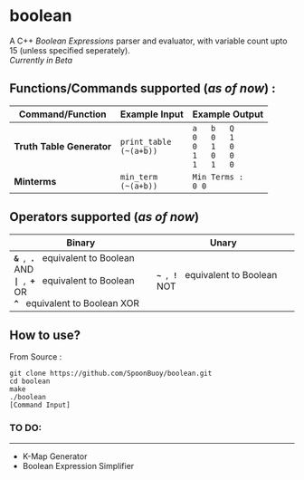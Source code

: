 ﻿# boolean
A  C++ *Boolean Expressions* parser and evaluator, with variable count upto 15 (unless specified seperately).<br>
*Currently in Beta*<br>

## Functions/Commands supported (*as of now*) :
|Command/Function|Example Input| Example Output|
|----------------|-----|------|
|**Truth Table Generator**| `print_table` <br> `(~(a+b))` |`a   b   Q `<br>`0   0   1 ` <br>`0   1   0  `<br>`1   0   0  `<br>`1   1   0  `|
|**Minterms**| `min_term` <br> `(~(a+b))`| `Min Terms :` <br> `0 0`|

## Operators supported (*as of now*)
|Binary|Unary|
|------|-----|
|**`& `**,**` .`** &nbsp; equivalent to Boolean AND <br> **`\| `**,**` +`**  &nbsp; equivalent to Boolean OR <br> **`^`** &nbsp; equivalent to Boolean XOR| **`~ `**,**` !`** &nbsp; equivalent to Boolean NOT
## How to use?
From Source : <br>
``` 
git clone https://github.com/SpoonBuoy/boolean.git 
cd boolean
make 
./boolean
[Command Input]
```
### TO DO:
___
* K-Map Generator
* Boolean Expression Simplifier
